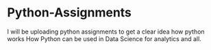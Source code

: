 # Python-Assignments
I will be uploading python assignments to get a clear idea how python works 
How Python can be used in Data Science for analytics and all.
